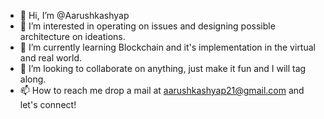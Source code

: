 - 👋 Hi, I’m @Aarushkashyap
- 👀 I’m interested in operating on issues and designing possible architecture on ideations.
- 🌱 I’m currently learning Blockchain and it's implementation in the virtual and real world.
- 💞️ I’m looking to collaborate on anything, just make it fun and I will tag along.
- 📫 How to reach me drop a mail at aarushkashyap21@gmail.com and let's connect!

<!---
Aarushkashyap/Aarushkashyap is a ✨ special ✨ repository because its `README.md` (this file) appears on your GitHub profile.
You can click the Preview link to take a look at your changes.
--->
